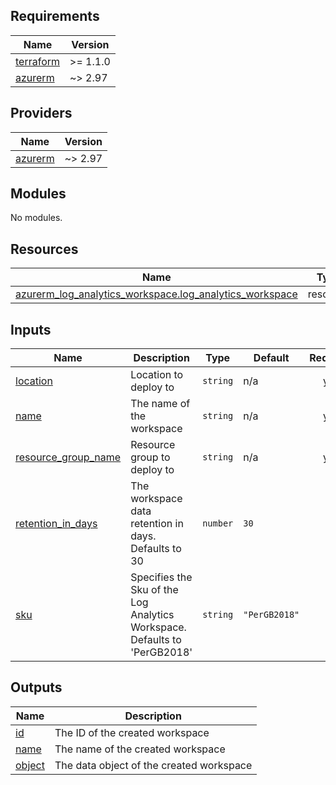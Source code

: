 <!-- BEGIN_TF_DOCS -->
## Requirements

| Name | Version |
|------|---------|
| <a name="requirement_terraform"></a> [terraform](#requirement\_terraform) | >= 1.1.0 |
| <a name="requirement_azurerm"></a> [azurerm](#requirement\_azurerm) | ~> 2.97 |

## Providers

| Name | Version |
|------|---------|
| <a name="provider_azurerm"></a> [azurerm](#provider\_azurerm) | ~> 2.97 |

## Modules

No modules.

## Resources

| Name | Type |
|------|------|
| [azurerm_log_analytics_workspace.log_analytics_workspace](https://registry.terraform.io/providers/hashicorp/azurerm/latest/docs/resources/log_analytics_workspace) | resource |

## Inputs

| Name | Description | Type | Default | Required |
|------|-------------|------|---------|:--------:|
| <a name="input_location"></a> [location](#input\_location) | Location to deploy to | `string` | n/a | yes |
| <a name="input_name"></a> [name](#input\_name) | The name of the workspace | `string` | n/a | yes |
| <a name="input_resource_group_name"></a> [resource\_group\_name](#input\_resource\_group\_name) | Resource group to deploy to | `string` | n/a | yes |
| <a name="input_retention_in_days"></a> [retention\_in\_days](#input\_retention\_in\_days) | The workspace data retention in days. Defaults to 30 | `number` | `30` | no |
| <a name="input_sku"></a> [sku](#input\_sku) | Specifies the Sku of the Log Analytics Workspace. Defaults to 'PerGB2018' | `string` | `"PerGB2018"` | no |

## Outputs

| Name | Description |
|------|-------------|
| <a name="output_id"></a> [id](#output\_id) | The ID of the created workspace |
| <a name="output_name"></a> [name](#output\_name) | The name of the created workspace |
| <a name="output_object"></a> [object](#output\_object) | The data object of the created workspace |
<!-- END_TF_DOCS -->